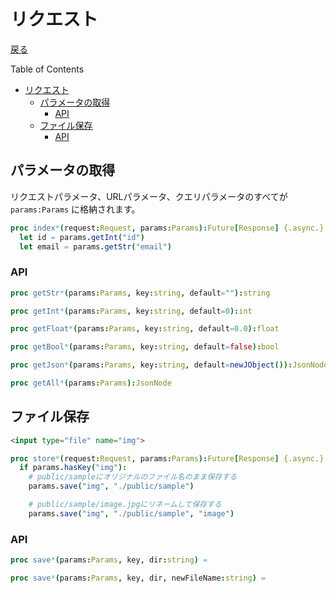 リクエスト
===
[戻る](../../README.md)

Table of Contents

<!--ts-->
   * [リクエスト](#リクエスト)
      * [パラメータの取得](#パラメータの取得)
         * [API](#api)
      * [ファイル保存](#ファイル保存)
         * [API](#api-1)

<!-- Added by: root, at: Wed Sep  8 16:13:31 UTC 2021 -->

<!--te-->

## パラメータの取得
リクエストパラメータ、URLパラメータ、クエリパラメータのすべてが `params:Params` に格納されます。

```nim
proc index*(request:Request, params:Params):Future[Response] {.async.} =
  let id = params.getInt("id")
  let email = params.getStr("email")
```

### API
```nim
proc getStr*(params:Params, key:string, default=""):string

proc getInt*(params:Params, key:string, default=0):int

proc getFloat*(params:Params, key:string, default=0.0):float

proc getBool*(params:Params, key:string, default=false):bool

proc getJson*(params:Params, key:string, default=newJObject()):JsonNode

proc getAll*(params:Params):JsonNode
```

## ファイル保存

```html
<input type="file" name="img">
```

```nim
proc store*(request:Request, params:Params):Future[Response] {.async.} =
  if params.hasKey("img"):
    # public/sampleにオリジナルのファイル名のまま保存する
    params.save("img", "./public/sample")

    # public/sample/image.jpgにリネームして保存する
    params.save("img", "./public/sample", "image")
```

### API
```nim
proc save*(params:Params, key, dir:string) =

proc save*(params:Params, key, dir, newFileName:string) =
```
